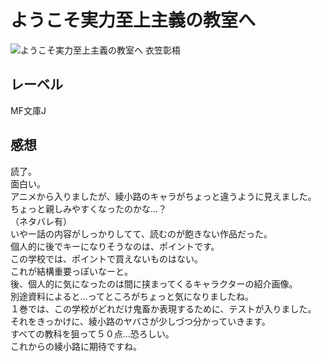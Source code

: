 # ようこそ実力至上主義の教室へ

![ようこそ実力至上主義の教室へ](https://imgur.com/EQ5aol0.png)
衣笠彰梧

## レーベル

MF文庫J

## 感想

読了。  
面白い。  
アニメから入りましたが、綾小路のキャラがちょっと違うように見えました。  
ちょっと親しみやすくなったのかな…？  
（ネタバレ有）  
いやー話の内容がしっかりしてて、読むのが飽きない作品だった。  
個人的に後でキーになりそうなのは、ポイントです。  
この学校では、ポイントで買えないものはない。  
これが結構重要っぽいなーと。  
後、個人的に気になったのは間に挟まってくるキャラクターの紹介画像。  
別途資料によると…ってところがちょっと気になりましたね。  
１巻では、この学校がどれだけ鬼畜か表現するために、テストが入りました。  
それをきっかけに、綾小路のヤバさが少しづつ分かっていきます。  
すべての教科を狙って５０点…恐ろしい。  
これからの綾小路に期待ですね。  
